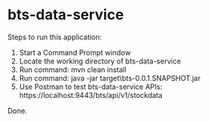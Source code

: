 # bts-data-service

Steps to run this application:

1. Start a Command Prompt window
2. Locate the working directory of bts-data-service
3. Run command: mvn clean install
4. Run command: java -jar target\bts-0.0.1.SNAPSHOT.jar
5. Use Postman to test bts-data-service APIs: https://localhost:9443/bts/api/v1/stockdata

Done.
